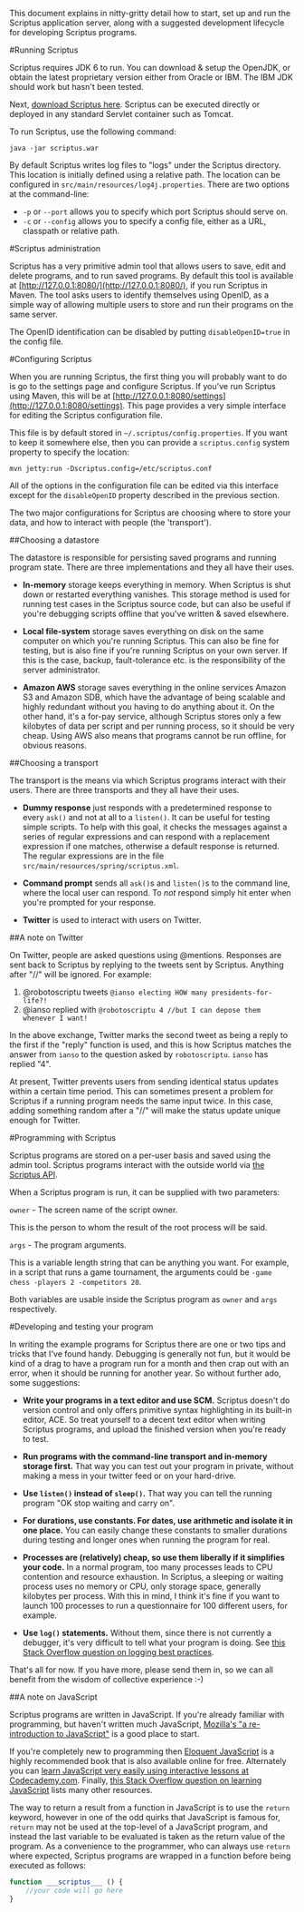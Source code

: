 This document explains in nitty-gritty detail how to start, set up and run the Scriptus application server, along with a suggested development lifecycle for developing Scriptus programs.

#Running Scriptus

Scriptus requires JDK 6 to run. You can download & setup the OpenJDK, or obtain the latest proprietary version either from Oracle or IBM. The IBM JDK should work but hasn't been tested.

Next, [download Scriptus here](https://github.com/downloads/ianso/scriptus/scriptus.war). Scriptus can be executed directly or deployed in any standard Servlet container such as Tomcat.

To run Scriptus, use the following command:

`java -jar scriptus.war`

By default Scriptus writes log files to "logs" under the Scriptus directory. This location is initially defined using a relative path. The location can be configured in `src/main/resources/log4j.properties`. There are two options at the command-line:

 *   `-p` or `--port` allows you to specify which port Scriptus should serve on. 
 *   `-c` or `--config` allows you to specify a config file, either as a URL, classpath or relative path.
 
#Scriptus administration

Scriptus has a very primitive admin tool that allows users to save, edit and delete programs, and to run saved programs. By default this tool is available at [http://127.0.0.1:8080/](http://127.0.0.1:8080/), if you run Scriptus in Maven. The tool asks users to identify themselves using OpenID, as a simple way of allowing multiple users to store and run their programs on the same server.

The OpenID identification can be disabled by putting `disableOpenID=true` in the config file.

#Configuring Scriptus

When you are running Scriptus, the first thing you will probably want to do is go to the settings page and configure Scriptus. If you've run Scriptus using Maven, this will be at [http://127.0.0.1:8080/settings](http://127.0.0.1:8080/settings). This page provides a very simple interface for editing the Scriptus configuration file.

This file is by default stored in `~/.scriptus/config.properties`. If you want to keep it somewhere else, then you can provide a `scriptus.config` system property to specify the location:

`mvn jetty:run -Dscriptus.config=/etc/scriptus.conf`

All of the options in the configuration file can be edited via this interface except for the `disableOpenID` property described in the previous section.

The two major configurations for Scriptus are choosing where to store your data, and how to interact with people (the 'transport').

##Choosing a datastore

The datastore is responsible for persisting saved programs and running program state. There are three implementations and they all have their uses.

 *   **In-memory** storage keeps everything in memory. When Scriptus is shut down or restarted everything vanishes.
This storage method is used for running test cases in the Scriptus source code, but can also be useful if you're debugging scripts offline that you've written & saved elsewhere.

 *   **Local file-system** storage saves everything on disk on the same computer on which you're running Scriptus.
This can also be fine for testing, but is also fine if you're running Scriptus on your own server. If this is the case, backup, fault-tolerance etc. is the responsibility of the server administrator.

 *   **Amazon AWS** storage saves everything in the online services Amazon S3 and Amazon SDB, which have the advantage of being scalable and highly redundant without you having to do anything about it. On the other hand, it's a for-pay service, although Scriptus stores only a few kilobytes of data per script and per running process, so it should be very cheap.
Using AWS also means that programs cannot be run offline, for obvious reasons. 

##Choosing a transport

The transport is the means via which Scriptus programs interact with their users. There are three transports and they all have their uses.

 *   **Dummy response** just responds with a predetermined response to every `ask()` and not at all to a `listen()`.
It can be useful for testing simple scripts. To help with this goal, it checks the messages against a series of regular expressions and can respond with a replacement expression if one matches, otherwise a default response is returned. The regular expressions are in the file `src/main/resources/spring/scriptus.xml`.

 *   **Command prompt** sends all `ask()`s and `listen()`s to the command line, where the local user can respond.
To *not* respond simply hit enter when you're prompted for your response.
 
 *   **Twitter** is used to interact with users on Twitter.

##A note on Twitter

On Twitter, people are asked questions using @mentions. Responses are sent back to Scriptus by replying to the tweets sent by Scriptus. Anything after "//" will be ignored. For example:

1. @robotoscriptu tweets `@ianso electing HOW many presidents-for-life?!`
2. @ianso replied with `@robotoscriptu 4 //but I can depose them whenever I want!`

In the above exchange, Twitter marks the second tweet as being a reply to the first if the "reply" function is used, and this is how Scriptus matches the answer from `ianso` to the question asked by `robotoscriptu`. `ianso` has replied "4".

At present, Twitter prevents users from sending identical status updates within a certain time period. This can sometimes present a problem for Scriptus if a running program needs the same input twice. In this case, adding something random after a "//" will make the status update unique enough for Twitter.

#Programming with Scriptus

Scriptus programs are stored on a per-user basis and saved using the admin tool. Scriptus programs interact with the outside world via [the Scriptus API](https://github.com/ianso/scriptus/tree/master/docs/api.md).

When a Scriptus program is run, it can be supplied with two parameters:

`owner` - The screen name of the script owner. 
 
This is the person to whom the result of the root process will be said.

`args` - The program arguments.
 
This is a variable length string that can be anything you want. For example, in a script that runs a game tournament, the arguments could be `-game chess -players 2 -competitors 20`.
 
Both variables are usable inside the Scriptus program as `owner` and `args` respectively.

#Developing and testing your program

In writing the example programs for Scriptus there are one or two tips and tricks that I've found handy. Debugging is generally not fun, but it would be kind of a drag to have a program run for a month and then crap out with an error, when it should be running for another year. So without further ado, some suggestions:

 *  **Write your programs in a text editor and use SCM.** Scriptus doesn't do version control and only offers primitive syntax highlighting in its built-in editor, ACE. So treat yourself to a decent text editor when writing Scriptus programs, and upload the finished version when you're ready to test.

 *  **Run programs with the command-line transport and in-memory storage first.** That way you can test out your program in private, without making a mess in your twitter feed or on your hard-drive.
 
 *  **Use `listen()` instead of `sleep()`.** That way you can tell the running program "OK stop waiting and carry on".

 * **For durations, use constants. For dates, use arithmetic and isolate it in one place.** You can easily change these constants to smaller durations during testing and longer ones when running the program for real.
 
 * **Processes are (relatively) cheap, so use them liberally if it simplifies your code.** In a normal program, too many processes leads to CPU contention and resource exhaustion. In Scriptus, a sleeping or waiting process uses no memory or CPU, only storage space, generally kilobytes per process. With this in mind, I think it's fine if you want to launch 100 processes to run a questionnaire for 100 different users, for example.
 
 * **Use `log()` statements.** Without them, since there is not currently a debugger, it's very difficult to tell what your program is doing. See [this Stack Overflow question on logging best practices](http://stackoverflow.com/questions/270651/what-guidelines-do-you-adhere-to-for-writing-good-logging-statements).

That's all for now. If you have more, please send them in, so we can all benefit from the wisdom of collective experience :-)

##A note on JavaScript

Scriptus programs are written in JavaScript. If you're already familiar with programming, but haven't written much JavaScript, [Mozilla's "a re-introduction to JavaScript"](https://developer.mozilla.org/en/A_re-introduction_to_JavaScript) is a good place to start.

If you're completely new to programming then [Eloquent JavaScript](http://eloquentJavaScript.net/) is a highly recommended book that is also available online for free. Alternately you can [learn JavaScript very easily using interactive lessons at Codecademy.com](http://www.codecademy.com/). Finally, [this Stack Overflow question on learning JavaScript](http://stackoverflow.com/questions/11246/best-resources-to-learn-JavaScript) lists many other resources.

The way to return a result from a function in JavaScript is to use the `return` keyword, however in one of the odd quirks that JavaScript is famous for, `return` may not be used at the top-level of a JavaScript program, and instead the last variable to be evaluated is taken as the return value of the program. As a convenience to the programmer, who can always use `return` where expected, Scriptus programs are wrapped in a function before being executed as follows:

```JavaScript
function ___scriptus___ () {
	//your code will go here
}
```



